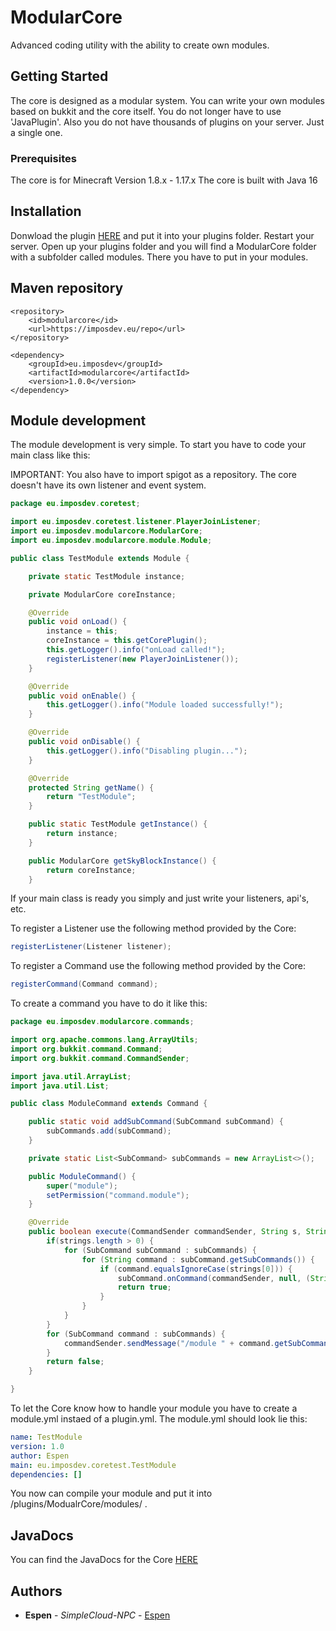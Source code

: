 # ModularCore

Advanced coding utility with the ability to create own modules.

## Getting Started

The core is designed as a modular system. You can write your own modules based on bukkit and the core itself. You do not longer have to use 'JavaPlugin'. Also you do not have
thousands of plugins on your server. Just a single one.

### Prerequisites

The core is for Minecraft Version 1.8.x - 1.17.x
The core is built with Java 16

## Installation

Donwload the plugin [HERE](https://imposdev.eu/repo/eu/imposdev/modularcore/1.0.0/modularcore-1.0.0.jar) and put it into your plugins folder.
Restart your server.
Open up your plugins folder and you will find a ModularCore folder with a subfolder called modules. There you have to put in your modules.

## Maven repository

```maven
<repository>
    <id>modularcore</id>
    <url>https://imposdev.eu/repo</url>
</repository>
```

```maven
<dependency>
    <groupId>eu.imposdev</groupId>
    <artifactId>modularcore</artifactId>
    <version>1.0.0</version>
</dependency>
```

## Module development

The module development is very simple.
To start you have to code your main class like this:

IMPORTANT: You also have to import spigot as a repository. The core doesn't have its own listener and event system.

```java
package eu.imposdev.coretest;

import eu.imposdev.coretest.listener.PlayerJoinListener;
import eu.imposdev.modularcore.ModularCore;
import eu.imposdev.modularcore.module.Module;

public class TestModule extends Module {

    private static TestModule instance;

    private ModularCore coreInstance;

    @Override
    public void onLoad() {
        instance = this;
        coreInstance = this.getCorePlugin();
        this.getLogger().info("onLoad called!");
        registerListener(new PlayerJoinListener());
    }

    @Override
    public void onEnable() {
        this.getLogger().info("Module loaded successfully!");
    }

    @Override
    public void onDisable() {
        this.getLogger().info("Disabling plugin...");
    }

    @Override
    protected String getName() {
        return "TestModule";
    }

    public static TestModule getInstance() {
        return instance;
    }

    public ModularCore getSkyBlockInstance() {
        return coreInstance;
    }
```

If your main class is ready you simply and just write your listeners, api's, etc.

To register a Listener use the following method provided by the Core:
```java
registerListener(Listener listener);
```

To register a Command use the following method provided by the Core:
```java
registerCommand(Command command);
```

To create a command you have to do it like this:
```java
package eu.imposdev.modularcore.commands;

import org.apache.commons.lang.ArrayUtils;
import org.bukkit.command.Command;
import org.bukkit.command.CommandSender;

import java.util.ArrayList;
import java.util.List;

public class ModuleCommand extends Command {

    public static void addSubCommand(SubCommand subCommand) {
        subCommands.add(subCommand);
    }

    private static List<SubCommand> subCommands = new ArrayList<>();

    public ModuleCommand() {
        super("module");
        setPermission("command.module");
    }

    @Override
    public boolean execute(CommandSender commandSender, String s, String[] strings) {
        if(strings.length > 0) {
            for (SubCommand subCommand : subCommands) {
                for (String command : subCommand.getSubCommands()) {
                    if (command.equalsIgnoreCase(strings[0])) {
                        subCommand.onCommand(commandSender, null, (String[]) ArrayUtils.subarray(strings, 0, 1));
                        return true;
                    }
                }
            }
        }
        for (SubCommand command : subCommands) {
            commandSender.sendMessage("/module " + command.getSubCommands()[0]);
        }
        return false;
    }

}
```

To let the Core know how to handle your module you have to create a module.yml instaed of a plugin.yml.
The module.yml should look lie this:
```yaml
name: TestModule
version: 1.0
author: Espen
main: eu.imposdev.coretest.TestModule
dependencies: []
```

You now can compile your module and put it into /plugins/ModualrCore/modules/ .

## JavaDocs

You can find the JavaDocs for the Core [HERE](https://javadocs.pixelplays.net/modularcore/)

## Authors

* **Espen** - *SimpleCloud-NPC* - [Espen](https://github.com/EhreGetaken)
